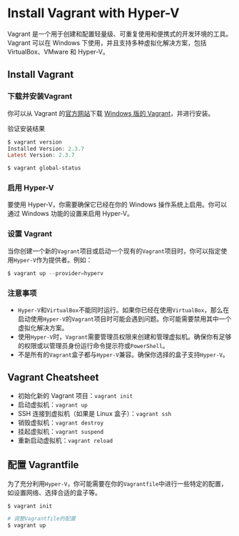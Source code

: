 # Install Vagrant with Hyper-V

Vagrant 是一个用于创建和配置轻量级、可重复使用和便携式的开发环境的工具。Vagrant 可以在 Windows 下使用，并且支持多种虚拟化解决方案，包括 VirtualBox、VMware 和 Hyper-V。

## Install Vagrant

### 下载并安装Vagrant

你可以从 Vagrant 的[官方网站](https://developer.hashicorp.com/vagrant)下载 [Windows 版的 Vagrant](https://releases.hashicorp.com/vagrant/2.3.7/vagrant_2.3.7_windows_amd64.msi)，并进行安装。

验证安装结果

```powershell
$ vagrant version
Installed Version: 2.3.7
Latest Version: 2.3.7

$ vagrant global-status
```

### 启用 Hyper-V

要使用 Hyper-V，你需要确保它已经在你的 Windows 操作系统上启用。你可以通过 Windows 功能的设置来启用 Hyper-V。

### 设置 Vagrant

当你创建一个新的`Vagrant`项目或启动一个现有的`Vagrant`项目时，你可以指定使用`Hyper-V`作为提供者。例如：
   
```powershell
$ vagrant up --provider=hyperv
```

### 注意事项
   
- `Hyper-V`和`VirtualBox`不能同时运行。如果你已经在使用`VirtualBox`，那么在启动使用`Hyper-V`的`Vagrant`项目时可能会遇到问题。你可能需要禁用其中一个虚拟化解决方案。
- 使用`Hyper-V`时，`Vagrant`需要管理员权限来创建和管理虚拟机。确保你有足够的权限或以管理员身份运行命令提示符或`PowerShell`。
- 不是所有的`Vagrant`盒子都与`Hyper-V`兼容。确保你选择的盒子支持`Hyper-V`。

## Vagrant Cheatsheet
   
- 初始化新的 Vagrant 项目：`vagrant init`
- 启动虚拟机：`vagrant up`
- SSH 连接到虚拟机（如果是 Linux 盒子）：`vagrant ssh`
- 销毁虚拟机：`vagrant destroy`
- 挂起虚拟机：`vagrant suspend`
- 重新启动虚拟机：`vagrant reload`

## 配置 Vagrantfile

为了充分利用`Hyper-V`，你可能需要在你的`Vagrantfile`中进行一些特定的配置，如设置网络、选择合适的盒子等。

```powershell
$ vagrant init

# 调整Vagrantfile的配置
$ vagrant up
```

